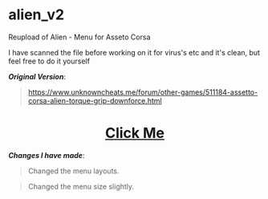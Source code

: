# alien_v2
Reupload of Alien - Menu for Asseto Corsa

I have scanned the file before working on it for virus's etc and it's clean, but feel free to do it yourself

***Original Version***:
>https://www.unknowncheats.me/forum/other-games/511184-assetto-corsa-alien-torque-grip-downforce.html

<h1 align="center"><a href="https://www.unknowncheats.me/forum/other-games/511184-assetto-corsa-alien-torque-grip-downforce.html" target="blank">
Click Me</a></h1>

***Changes I have made***:
>Changed the menu layouts. 

>Changed the menu size slightly.
